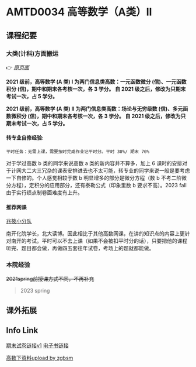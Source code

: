 # AMTD0034 高等数学（A类）II

## 课程纪要




### 大类(计科)方面**搬运**

:point_right: [*原页面*](https://nkucs.icu/#/courses/grade-1/AMTD0033)

**2021 级前，高等数学 (A 类) I 为两门信息类高数：一元函数微分 (信)、一元函数积分 (信)，期中和期末各考核一次，各 3 学分。
自 2021 级之后，修改为只期末考试一次，占 5 学分。**

**2021 级前，高等数学 (A 类) II 为两门信息类高数：场论与无穷级数 (信)、多元函数微积分 (信)，期中和期末各考核一次，各 3 学分。
自 2021 级之后，修改为只期末考试一次，占 5 学分。**

#### 转专业自修经验:
    平时任务：无需上课，需要按时完成作业记平时分。平时 30%/ 期末 70%
对于学过高数 b 类的同学来说高数 a 类的新内容并不算多，加上 6 课时的安排对于计网大二大三冗杂的课表安排进去也不太可能，转专业的同学来说一般是要考虑一下自修的。个人感觉相较于数 b 明显增多的部分是微分方程（数 b 不考二阶微分方程），定积分的应用部分，还有泰勒公式（印象里数 b 要求不高）。2023 fall由于实行绩点制卷面难度有上升。
#### 推荐网课
[兆筱小分队](https://www.bilibili.com/video/BV13t4y1v7mm/?spm_id_from=333.999.0.0&vd_source=32f75ad2d9ef48553b1a30b4575b2c95)

南开化院学长，北大读博。因此相比于其他高数网课，在讲的知识点的内容上更针对南开的考试。平时可以不去上课（如果不会被扣平时分的话），只要把他的课程听完、题目都会做，再做四五套往年试卷，考场上的题就都能做。
### 本院经验

~~2021spring前授课方式不同，不再补充~~

> 2023 spring


## 课外拓展



## Info Link
[期末试卷链接v1](https://github.com/NKUAI-ICU-REPO/NKUAI.ICU/raw/site-org/resources/grade1/AMTD0034/mathexam.zip)
[电子书链接](https://github.com/NKUAI-ICU-REPO/NKUAI.ICU/raw/site-org/resources/grade1/AMTD0034/gaoshu.pdf)

[高数下资料upload by zgbsm](https://nkuai-1316622176.cos.ap-beijing.myqcloud.com/%E9%AB%98%E6%95%B0%E4%B8%8B.zip)
